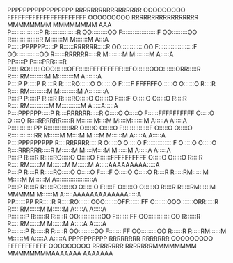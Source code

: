PPPPPPPPPPPPPPPPP   RRRRRRRRRRRRRRRRR        OOOOOOOOO     FFFFFFFFFFFFFFFFFFFFFF     OOOOOOOOO     RRRRRRRRRRRRRRRRR   MMMMMMMM               MMMMMMMM               AAA               
P::::::::::::::::P  R::::::::::::::::R     OO:::::::::OO   F::::::::::::::::::::F   OO:::::::::OO   R::::::::::::::::R  M:::::::M             M:::::::M              A:::A              
P::::::PPPPPP:::::P R::::::RRRRRR:::::R  OO:::::::::::::OO F::::::::::::::::::::F OO:::::::::::::OO R::::::RRRRRR:::::R M::::::::M           M::::::::M             A:::::A             
PP:::::P     P:::::PRR:::::R     R:::::RO:::::::OOO:::::::OFF::::::FFFFFFFFF::::FO:::::::OOO:::::::ORR:::::R     R:::::RM:::::::::M         M:::::::::M            A:::::::A            
  P::::P     P:::::P  R::::R     R:::::RO::::::O   O::::::O  F:::::F       FFFFFFO::::::O   O::::::O  R::::R     R:::::RM::::::::::M       M::::::::::M           A:::::::::A           
  P::::P     P:::::P  R::::R     R:::::RO:::::O     O:::::O  F:::::F             O:::::O     O:::::O  R::::R     R:::::RM:::::::::::M     M:::::::::::M          A:::::A:::::A          
  P::::PPPPPP:::::P   R::::RRRRRR:::::R O:::::O     O:::::O  F::::::FFFFFFFFFF   O:::::O     O:::::O  R::::RRRRRR:::::R M:::::::M::::M   M::::M:::::::M         A:::::A A:::::A         
  P:::::::::::::PP    R:::::::::::::RR  O:::::O     O:::::O  F:::::::::::::::F   O:::::O     O:::::O  R:::::::::::::RR  M::::::M M::::M M::::M M::::::M        A:::::A   A:::::A        
  P::::PPPPPPPPP      R::::RRRRRR:::::R O:::::O     O:::::O  F:::::::::::::::F   O:::::O     O:::::O  R::::RRRRRR:::::R M::::::M  M::::M::::M  M::::::M       A:::::A     A:::::A       
  P::::P              R::::R     R:::::RO:::::O     O:::::O  F::::::FFFFFFFFFF   O:::::O     O:::::O  R::::R     R:::::RM::::::M   M:::::::M   M::::::M      A:::::AAAAAAAAA:::::A      
  P::::P              R::::R     R:::::RO:::::O     O:::::O  F:::::F             O:::::O     O:::::O  R::::R     R:::::RM::::::M    M:::::M    M::::::M     A:::::::::::::::::::::A     
  P::::P              R::::R     R:::::RO::::::O   O::::::O  F:::::F             O::::::O   O::::::O  R::::R     R:::::RM::::::M     MMMMM     M::::::M    A:::::AAAAAAAAAAAAA:::::A    
PP::::::PP          RR:::::R     R:::::RO:::::::OOO:::::::OFF:::::::FF           O:::::::OOO:::::::ORR:::::R     R:::::RM::::::M               M::::::M   A:::::A             A:::::A   
P::::::::P          R::::::R     R:::::R OO:::::::::::::OO F::::::::FF            OO:::::::::::::OO R::::::R     R:::::RM::::::M               M::::::M  A:::::A               A:::::A  
P::::::::P          R::::::R     R:::::R   OO:::::::::OO   F::::::::FF              OO:::::::::OO   R::::::R     R:::::RM::::::M               M::::::M A:::::A                 A:::::A 
PPPPPPPPPP          RRRRRRRR     RRRRRRR     OOOOOOOOO     FFFFFFFFFFF                OOOOOOOOO     RRRRRRRR     RRRRRRRMMMMMMMM               MMMMMMMMAAAAAAA                   AAAAAAA